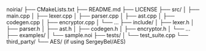 noiria/
├── CMakeLists.txt
├── README.md
├── LICENSE
├── src/
│   ├── main.cpp
│   ├── lexer.cpp
│   ├── parser.cpp
│   ├── ast.cpp
│   ├── codegen.cpp
│   ├── encryptor.cpp
│   └── ...
├── include/
│   ├── lexer.h
│   ├── parser.h
│   ├── ast.h
│   ├── codegen.h
│   ├── encryptor.h
│   └── ...
├── examples/
│   └── sample.noi
├── tests/
│   └── test_suite.cpp
└── third_party/
    └── AES/ (if using SergeyBel/AES)
